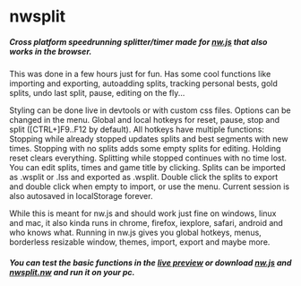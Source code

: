 # nwsplit
##### Cross platform speedrunning splitter/timer made for [nw.js](http://github.com/nwjs/nw.js) that also works in the browser.

This was done in a few hours just for fun. Has some cool functions like importing and exporting, autoadding splits, tracking personal bests, gold splits, undo last split, pause, editing on the fly...

Styling can be done live in devtools or with custom css files. Options can be changed in the menu. Global and local hotkeys for reset, pause, stop and split ([CTRL+]F9..F12 by default). All hotkeys have multiple functions: Stopping while already stopped updates splits and best segments with new times. Stopping with no splits adds some empty splits for editing. Holding reset clears everything. Splitting while stopped continues with no time lost. You can edit splits, times and game title by clicking. Splits can be imported as .wsplit or .lss and exported as .wsplit. Double click the splits to export and double click when empty to import, or use the menu. Current session is also autosaved in localStorage forever.

While this is meant for nw.js and should work just fine on windows, linux and mac, it also kinda runs in chrome, firefox, iexplore, safari, android and who knows what. Running in nw.js gives you global hotkeys, menus, borderless resizable window, themes, import, export and maybe more.

##### You can test the basic functions in the [live preview](https://cdn.rawgit.com/Dregu/nwsplit/0911bd39a8ba3bdee36de295cb95090554ccd87b/nwsplit.html) or download [nw.js](http://nwjs.io) and [nwsplit.nw](https://cdn.rawgit.com/Dregu/nwsplit/0911bd39a8ba3bdee36de295cb95090554ccd87b/nwsplit.nw) and run it on your pc.
